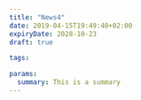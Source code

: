 ```yaml
---
title: "News4"
date: 2019-04-15T19:49:40+02:00
expiryDate: 2028-10-23
draft: true

tags:

params:
  summary: This is a summary
---
```


